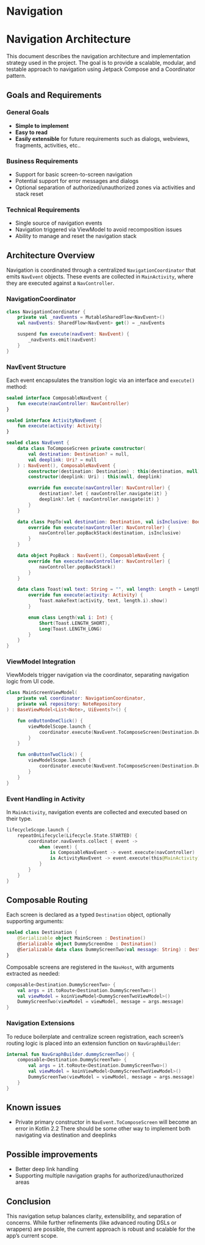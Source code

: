 # Navigation

# Navigation Architecture

This document describes the navigation architecture and implementation strategy used in the project. The goal is to provide a scalable, modular, and testable approach to navigation using Jetpack Compose and a Coordinator pattern.

## Goals and Requirements

### General Goals

- **Simple to implement**
- **Easy to read**
- **Easily extensible** for future requirements such as dialogs, webviews, fragments, activities, etc..

### Business Requirements

- Support for basic screen-to-screen navigation
- Potential support for error messages and dialogs
- Optional separation of authorized/unauthorized zones via activities and stack reset

### Technical Requirements

- Single source of navigation events
- Navigation triggered via ViewModel to avoid recomposition issues
- Ability to manage and reset the navigation stack

## Architecture Overview

Navigation is coordinated through a centralized `NavigationCoordinator` that emits `NavEvent` objects. These events are collected in `MainActivity`, where they are executed against a `NavController`.

### NavigationCoordinator

```kotlin
class NavigationCoordinator {
    private val _navEvents = MutableSharedFlow<NavEvent>()
    val navEvents: SharedFlow<NavEvent> get() = _navEvents

    suspend fun execute(navEvent: NavEvent) {
        _navEvents.emit(navEvent)
    }
}
```

### NavEvent Structure

Each event encapsulates the transition logic via an interface and `execute()` method:

```kotlin
sealed interface ComposableNavEvent {
    fun execute(navController: NavController)
}

sealed interface ActivityNavEvent {
    fun execute(activity: Activity)
}

sealed class NavEvent {
    data class ToComposeScreen private constructor(
        val destination: Destination? = null,
        val deeplink: Uri? = null
    ) : NavEvent(), ComposableNavEvent {
        constructor(destination: Destination) : this(destination, null)
        constructor(deeplink: Uri) : this(null, deeplink)

        override fun execute(navController: NavController) {
            destination?.let { navController.navigate(it) }
            deeplink?.let { navController.navigate(it) }
        }
    }

    data class PopTo(val destination: Destination, val isInclusive: Boolean = false) : NavEvent(), ComposableNavEvent {
        override fun execute(navController: NavController) {
            navController.popBackStack(destination, isInclusive)
        }
    }

    data object PopBack : NavEvent(), ComposableNavEvent {
        override fun execute(navController: NavController) {
            navController.popBackStack()
        }
    }

    data class Toast(val text: String = "", val length: Length = Length.Short) : NavEvent(), ActivityNavEvent {
        override fun execute(activity: Activity) {
            Toast.makeText(activity, text, length.i).show()
        }

        enum class Length(val i: Int) {
            Short(Toast.LENGTH_SHORT),
            Long(Toast.LENGTH_LONG)
        }
    }
}
```

### ViewModel Integration

ViewModels trigger navigation via the coordinator, separating navigation logic from UI code.

```kotlin
class MainScreenViewModel(
    private val coordinator: NavigationCoordinator,
    private val repository: NoteRepository
) : BaseViewModel<List<Note>, UiEvents?>() {

    fun onButtonOneClick() {
        viewModelScope.launch {
            coordinator.execute(NavEvent.ToComposeScreen(Destination.DummyScreenOne))
        }
    }

    fun onButtonTwoClick() {
        viewModelScope.launch {
            coordinator.execute(NavEvent.ToComposeScreen(Destination.DummyScreenTwo("Sample message")))
        }
    }
}
```

### Event Handling in Activity

In `MainActivity`, navigation events are collected and executed based on their type.

```kotlin
lifecycleScope.launch {
    repeatOnLifecycle(Lifecycle.State.STARTED) {
        coordinator.navEvents.collect { event ->
            when (event) {
                is ComposableNavEvent -> event.execute(navController)
                is ActivityNavEvent -> event.execute(this@MainActivity)
            }
        }
    }
}
```

## Composable Routing

Each screen is declared as a typed `Destination` object, optionally supporting arguments:

```kotlin
sealed class Destination {
    @Serializable object MainScreen : Destination()
    @Serializable object DummyScreenOne : Destination()
    @Serializable data class DummyScreenTwo(val message: String) : Destination()
}
```

Composable screens are registered in the `NavHost`, with arguments extracted as needed:

```kotlin
composable<Destination.DummyScreenTwo> {
    val args = it.toRoute<Destination.DummyScreenTwo>()
    val viewModel = koinViewModel<DummyScreenTwoViewModel>()
    DummyScreenTwo(viewModel = viewModel, message = args.message)
}
```

### Navigation Extensions

To reduce boilerplate and centralize screen registration, each screen’s routing logic is placed into an extension function on `NavGraphBuilder`:

```kotlin
internal fun NavGraphBuilder.dummyScreenTwo() {
    composable<Destination.DummyScreenTwo> {
        val args = it.toRoute<Destination.DummyScreenTwo>()
        val viewModel = koinViewModel<DummyScreenTwoViewModel>()
        DummyScreenTwo(viewModel = viewModel, message = args.message)
    }
}
```

## Known issues

- Private primary constructor in `NavEvent.ToComposeScreen` will become an error in Kotlin 2.2 There should be some other way to implement both navigating via destination and deeplinks

## Possible improvements
- Better deep link handling
- Supporting multiple navigation graphs for authorized/unauthorized areas

## Conclusion

This navigation setup balances clarity, extensibility, and separation of concerns. While further refinements (like advanced routing DSLs or wrappers) are possible, the current approach is robust and scalable for the app’s current scope.